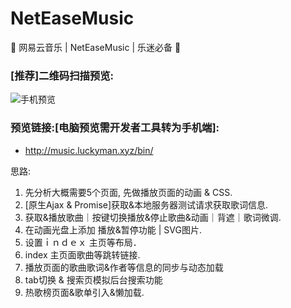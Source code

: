 # NetEaseMusic
:musical_note:  网易云音乐 | NetEaseMusic | 乐迷必备  :tada:

### [推荐]二维码扫描预览: 

![手机预览](http://music.luckyman.xyz/src/img/bin.png)

### 预览链接:[电脑预览需开发者工具转为手机端]: 

- http://music.luckyman.xyz/bin/

思路: 

1. 先分析大概需要5个页面, 先做播放页面的动画 & CSS.
2. [原生Ajax & Promise]获取&本地服务器测试请求获取歌词信息.
3. 获取&播放歌曲｜按键切换播放&停止歌曲&动画｜背遮｜歌词微调.
4. 在动画光盘上添加 播放&暂停功能 | SVG图片.
5. 设置ｉｎｄｅｘ 主页等布局．
6. index 主页面歌曲等跳转链接.
7. 播放页面的歌曲歌词&作者等信息的同步与动态加载
8. tab切换 & 搜索页模拟后台搜索功能 
9. 热歌榜页面&歌单引入&懒加载.


